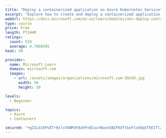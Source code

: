 ```yaml
---
title: "Deploy a containerized application on Azure Kubernetes Service"
excerpt: "Explore how to create and deploy a containerized application by using Azure Kubernetes Service declarative manifest files."
webUrl: https://docs.microsoft.com/en-us/learn/modules/aks-deploy-container-app/
type: course
price: Free
length: PT1H4M
ratings:
  count: 519
  average: 4.7668595
heat: 50

provider:
  name: Microsoft Learn
  domain: microsoft.com
  images:
    - url: /assets/images/organizations/microsoft.com-50x50.jpg
      width: 50
      height: 50

levels:
  - Beginner

topics:
  - Azure
  - Containers

secured: "+gZ1Lb16PuETr0zlcVANM3h9ahPxQCuurWuan5BZFKdftbxF1vXQqSTkEIflZBTJzuEI5YJ/lQp8eh7gibAI4DOMgLaounTzEw33ajtRNgi0XSbCof0j9rMb9HSfx1Joim9ZWPTfRr9bXZijN7KON20KhhAEq1q+gwDuMaHCq722HUt0NDWcHXtqfmxDhX89fu2w4y02J0mm54aYrlYIw7rQQDyFCjEJ81SlygQ7sr0qye1RieypI1vslcZayXwjGu5P4r2q0Wc4zu9kAez7TA1M+NOsJ1sNTvVTAvogoiNdkn+BdkSmp5avkwIzK3XMfM+Aexa84IPYjgTpPY6TyTVM7ww+j2Y7zNjNYRJCg9kra4xst6R9nfp/2XIC3vwk/2NJbEogOduLIyLVu5VMbR2kFjtRJ8+mQG0+jcLJwtA=;5RbvivFJM12se0RPcZzvqg=="
---
```


